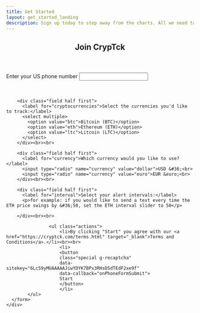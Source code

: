 ```yaml
---
title: Get Started
layout: get_started_landing
description: Sign up today to step away from the charts. All we need to get you started is your phone number.
---
```


<!-- Main -->
<div id="main">

<script type="text/javascript">
  /* <![CDATA[ */
  goog_snippet_vars = function() {
    var w = window;
    w.google_conversion_id = 1017746846;
    w.google_conversion_label = "0xIRCN_46XIQnqum5QM";
    w.google_remarketing_only = false;
  }
  // DO NOT CHANGE THE CODE BELOW.
  goog_report_conversion = function(url) {
    goog_snippet_vars();
    window.google_conversion_format = "3";
    var opt = new Object();
    opt.onload_callback = function() {
    if (typeof(url) != 'undefined') {
      window.location = url;
    }
  }
  var conv_handler = window['google_trackConversion'];
  if (typeof(conv_handler) == 'function') {
    conv_handler(opt);
  }
}
/* ]]> */
</script>
<script type="text/javascript"
  src="//www.googleadservices.com/pagead/conversion_async.js">
</script>


<script>
	goog_report_conversion();
	function onPhoneFormSubmit(token) {
    document.getElementById("phoneForm").submit();
  }
</script>

<!-- Three -->
<section id="three">
	<div class="inner">
		<header class="major">
			<h2>Join CrypTck</h2>
		</header>
			<form action="https://api.cryptck.com/production/web/inbound" method="POST" id="phoneForm">
        <div class="field half first">
          <label for="number">Enter your US phone number</label>
          <input type="tel" name="number" id="number">
        </div><br><br>

        <div class="field half first">
          <label for="cryptocurrencies">Select the currencies you'd like to track:</label>
          <select multiple>
            <option value="btc">Bitcoin (BTC)</option>
            <option value="eth">Ethereum (ETH)</option>
            <option value="ltc">Litcoin (LTC)</option>
          </select>
        </div><br><br>

        <div class="field half first">
          <label for="currency">Which currency would you like to use?</label>
          <input type="radio" name="currency" value="dollar">USD &#36;<br>
          <input type="radio" name="currency" value="euro">EUR &euro;<br>
        </div><br><br>

        <div class="field half first">
          <label for="interval">Select your alert intervals:</label>
          <p>for example: if you would like to send a text every time the ETH price swings by &#36;50, set the ETH interval slider to 50</p>
          
        </div><br><br>

					<ul class="actions">
						<li>By clicking "Start" you agree with our <a href="https://cryptck.com/terms.html" target="_blank">Terms and Conditions</a>.</li><br><br>
						<li>
						<button
						class="special g-recaptcha"
						data-sitekey="6Lc59yMUAAAAAJiwYDYK7BPx3RHsD5dTEdF2xe9f"
						data-callback="onPhoneFormSubmit">
						Start
						</button>
						</li>
        	</ul>
      </form>
	</div>
</section>

</div>
